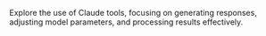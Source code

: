 Explore the use of Claude tools, focusing on generating responses, adjusting model parameters, and processing results effectively.